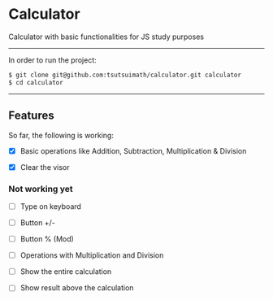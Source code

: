 # Calculator
Calculator with basic functionalities for JS study purposes

---

In order to run the project:
```sh
$ git clone git@github.com:tsutsuimath/calculator.git calculator
$ cd calculator
```

---

## Features

So far, the following is working:
- [x] Basic operations like Addition, Subtraction, Multiplication & Division
- [x] Clear the visor



### Not working yet

- [ ] Type on keyboard
- [ ] Button +/-
- [ ] Button % (Mod)
- [ ] Operations with Multiplication and Division
- [ ] Show the entire calculation
- [ ] Show result above the calculation



